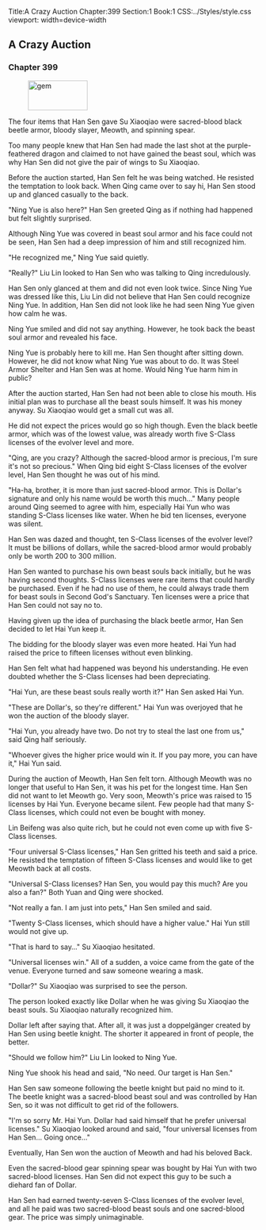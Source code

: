 Title:A Crazy Auction 
Chapter:399 
Section:1 
Book:1 
CSS:../Styles/style.css 
viewport: width=device-width
  
## A Crazy Auction
### Chapter 399 
<figure>
	<img src="../Images/gem.gif" alt="gem" id="gem" width="120" height="60" />
</figure>
  

  
  The four items that Han Sen gave Su Xiaoqiao were sacred-blood black beetle armor, bloody slayer, Meowth, and spinning spear.

Too many people knew that Han Sen had made the last shot at the purple-feathered dragon and claimed to not have gained the beast soul, which was why Han Sen did not give the pair of wings to Su Xiaoqiao.

Before the auction started, Han Sen felt he was being watched. He resisted the temptation to look back. When Qing came over to say hi, Han Sen stood up and glanced casually to the back.

"Ning Yue is also here?" Han Sen greeted Qing as if nothing had happened but felt slightly surprised.

Although Ning Yue was covered in beast soul armor and his face could not be seen, Han Sen had a deep impression of him and still recognized him.

"He recognized me," Ning Yue said quietly.

"Really?" Liu Lin looked to Han Sen who was talking to Qing incredulously.

Han Sen only glanced at them and did not even look twice. Since Ning Yue was dressed like this, Liu Lin did not believe that Han Sen could recognize Ning Yue. In addition, Han Sen did not look like he had seen Ning Yue given how calm he was.

Ning Yue smiled and did not say anything. However, he took back the beast soul armor and revealed his face.

Ning Yue is probably here to kill me. Han Sen thought after sitting down. However, he did not know what Ning Yue was about to do. It was Steel Armor Shelter and Han Sen was at home. Would Ning Yue harm him in public?

After the auction started, Han Sen had not been able to close his mouth. His initial plan was to purchase all the beast souls himself. It was his money anyway. Su Xiaoqiao would get a small cut was all.

He did not expect the prices would go so high though. Even the black beetle armor, which was of the lowest value, was already worth five S-Class licenses of the evolver level and more.

"Qing, are you crazy? Although the sacred-blood armor is precious, I'm sure it's not so precious." When Qing bid eight S-Class licenses of the evolver level, Han Sen thought he was out of his mind.

"Ha-ha, brother, it is more than just sacred-blood armor. This is Dollar's signature and only his name would be worth this much…" Many people around Qing seemed to agree with him, especially Hai Yun who was standing S-Class licenses like water. When he bid ten licenses, everyone was silent.

Han Sen was dazed and thought, ten S-Class licenses of the evolver level? It must be billions of dollars, while the sacred-blood armor would probably only be worth 200 to 300 million.

Han Sen wanted to purchase his own beast souls back initially, but he was having second thoughts. S-Class licenses were rare items that could hardly be purchased. Even if he had no use of them, he could always trade them for beast souls in Second God's Sanctuary. Ten licenses were a price that Han Sen could not say no to.

Having given up the idea of purchasing the black beetle armor, Han Sen decided to let Hai Yun keep it.

The bidding for the bloody slayer was even more heated. Hai Yun had raised the price to fifteen licenses without even blinking.

Han Sen felt what had happened was beyond his understanding. He even doubted whether the S-Class licenses had been depreciating.

"Hai Yun, are these beast souls really worth it?" Han Sen asked Hai Yun.

"These are Dollar's, so they're different." Hai Yun was overjoyed that he won the auction of the bloody slayer.

"Hai Yun, you already have two. Do not try to steal the last one from us," said Qing half seriously.

"Whoever gives the higher price would win it. If you pay more, you can have it," Hai Yun said.

During the auction of Meowth, Han Sen felt torn. Although Meowth was no longer that useful to Han Sen, it was his pet for the longest time. Han Sen did not want to let Meowth go. Very soon, Meowth's price was raised to 15 licenses by Hai Yun. Everyone became silent. Few people had that many S-Class licenses, which could not even be bought with money.

Lin Beifeng was also quite rich, but he could not even come up with five S-Class licenses.

"Four universal S-Class licenses," Han Sen gritted his teeth and said a price. He resisted the temptation of fifteen S-Class licenses and would like to get Meowth back at all costs.

"Universal S-Class licenses? Han Sen, you would pay this much? Are you also a fan?" Both Yuan and Qing were shocked.

"Not really a fan. I am just into pets," Han Sen smiled and said.

"Twenty S-Class licenses, which should have a higher value." Hai Yun still would not give up.

"That is hard to say…" Su Xiaoqiao hesitated.

"Universal licenses win." All of a sudden, a voice came from the gate of the venue. Everyone turned and saw someone wearing a mask.

"Dollar?" Su Xiaoqiao was surprised to see the person.

The person looked exactly like Dollar when he was giving Su Xiaoqiao the beast souls. Su Xiaoqiao naturally recognized him.

Dollar left after saying that. After all, it was just a doppelgänger created by Han Sen using beetle knight. The shorter it appeared in front of people, the better.

"Should we follow him?" Liu Lin looked to Ning Yue.

Ning Yue shook his head and said, "No need. Our target is Han Sen."

Han Sen saw someone following the beetle knight but paid no mind to it. The beetle knight was a sacred-blood beast soul and was controlled by Han Sen, so it was not difficult to get rid of the followers.

"I'm so sorry Mr. Hai Yun. Dollar had said himself that he prefer universal licenses." Su Xiaoqiao looked around and said, "four universal licenses from Han Sen… Going once…"

Eventually, Han Sen won the auction of Meowth and had his beloved Back.

Even the sacred-blood gear spinning spear was bought by Hai Yun with two sacred-blood licenses. Han Sen did not expect this guy to be such a diehard fan of Dollar.

Han Sen had earned twenty-seven S-Class licenses of the evolver level, and all he paid was two sacred-blood beast souls and one sacred-blood gear. The price was simply unimaginable.
